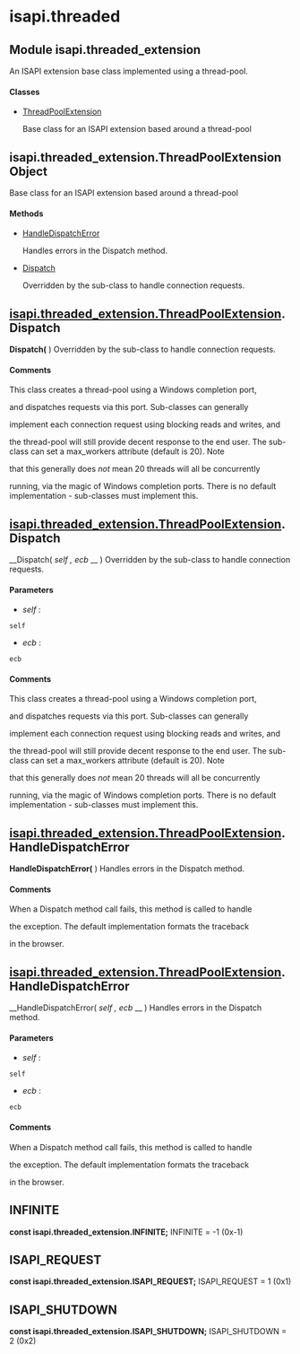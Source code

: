 # isapi.threaded

## Module isapi.threaded_extension

An ISAPI extension base class implemented using a thread-pool.

#### Classes


  - [ThreadPoolExtension](isapi.threaded.md#isapi.threadedextension.threadpoolextension)

    Base class for an ISAPI extension based around a thread-pool&nbsp;

## isapi.threaded_extension.ThreadPoolExtension Object

Base class for an ISAPI extension based around a thread-pool

#### Methods


  - [HandleDispatchError](isapi.threaded.md#isapi.threadedextension.threadpoolextension_handledispatcherror)

    Handles errors in the Dispatch method.&nbsp;

  - [Dispatch](isapi.threaded.md#isapi.threadedextension.threadpoolextension_dispatch)

    Overridden by the sub-class to handle connection requests.&nbsp;

## [isapi.threaded_extension.ThreadPoolExtension](isapi.threaded.md#isapi.threadedextension.threadpoolextension).Dispatch

 __Dispatch(__ )
Overridden by the sub-class to handle connection requests.

#### Comments
This class creates a thread-pool using a Windows completion port, 

and dispatches requests via this port.  Sub-classes can generally 

implement each connection request using blocking reads and writes, and 

the thread-pool will still provide decent response to the end user.
The sub-class can set a max_workers attribute (default is 20).  Note 

that this generally does *not* mean 20 threads will all be concurrently 

running, via the magic of Windows completion ports.
There is no default implementation - sub-classes must implement this.

## [isapi.threaded_extension.ThreadPoolExtension](isapi.threaded.md#isapi.threadedextension.threadpoolextension).Dispatch

 __Dispatch( *self*  *, ecb* __ )
Overridden by the sub-class to handle connection requests.

#### Parameters


  -  *self* :

    self

  -  *ecb* :

    ecb

#### Comments
This class creates a thread-pool using a Windows completion port, 

and dispatches requests via this port.  Sub-classes can generally 

implement each connection request using blocking reads and writes, and 

the thread-pool will still provide decent response to the end user.
The sub-class can set a max_workers attribute (default is 20).  Note 

that this generally does *not* mean 20 threads will all be concurrently 

running, via the magic of Windows completion ports.
There is no default implementation - sub-classes must implement this.

## [isapi.threaded_extension.ThreadPoolExtension](isapi.threaded.md#isapi.threadedextension.threadpoolextension).HandleDispatchError

 __HandleDispatchError(__ )
Handles errors in the Dispatch method.

#### Comments
When a Dispatch method call fails, this method is called to handle 

the exception.  The default implementation formats the traceback 

in the browser.

## [isapi.threaded_extension.ThreadPoolExtension](isapi.threaded.md#isapi.threadedextension.threadpoolextension).HandleDispatchError

 __HandleDispatchError( *self*  *, ecb* __ )
Handles errors in the Dispatch method.

#### Parameters


  -  *self* :

    self

  -  *ecb* :

    ecb

#### Comments
When a Dispatch method call fails, this method is called to handle 

the exception.  The default implementation formats the traceback 

in the browser.

## INFINITE
 __const isapi.threaded_extension.INFINITE;__ 
INFINITE = -1 (0x-1)

## ISAPI_REQUEST
 __const isapi.threaded_extension.ISAPI_REQUEST;__ 
ISAPI_REQUEST = 1 (0x1)

## ISAPI_SHUTDOWN
 __const isapi.threaded_extension.ISAPI_SHUTDOWN;__ 
ISAPI_SHUTDOWN = 2 (0x2)